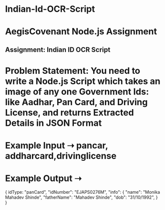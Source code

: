 # Indian-Id-OCR-Script

# AegisCovenant Node.js Assignment
## Assignment: Indian ID OCR Script


# Problem Statement: You need to write a Node.js Script which takes an image of any one Government Ids: like Aadhar, Pan Card, and Driving License, and returns Extracted Details in JSON Format
# Example Input ➝ pancar, addharcard,drivinglicense




# Example Output ➝ 
{
  idType: "panCard",
  "idNumber": "EJAPS0276M",
  "info": {
    "name": "Monika Mahadev Shinde",
    "fatherName": "Mahadev Shinde",
    "dob": "31/10/1992",
  }
}